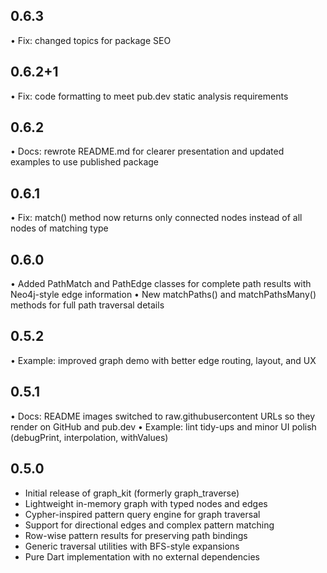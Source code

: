
## 0.6.3

• Fix: changed topics for package SEO

## 0.6.2+1

• Fix: code formatting to meet pub.dev static analysis requirements

## 0.6.2

• Docs: rewrote README.md for clearer presentation and updated examples to use published package

## 0.6.1

• Fix: match() method now returns only connected nodes instead of all nodes of matching type

## 0.6.0

• Added PathMatch and PathEdge classes for complete path results with Neo4j-style edge information
• New matchPaths() and matchPathsMany() methods for full path traversal details

## 0.5.2

• Example: improved graph demo with better edge routing, layout, and UX

## 0.5.1

• Docs: README images switched to raw.githubusercontent URLs so they render on GitHub and pub.dev
• Example: lint tidy-ups and minor UI polish (debugPrint, interpolation, withValues)

## 0.5.0

* Initial release of graph_kit (formerly graph_traverse)
* Lightweight in-memory graph with typed nodes and edges
* Cypher-inspired pattern query engine for graph traversal
* Support for directional edges and complex pattern matching
* Row-wise pattern results for preserving path bindings
* Generic traversal utilities with BFS-style expansions
* Pure Dart implementation with no external dependencies
